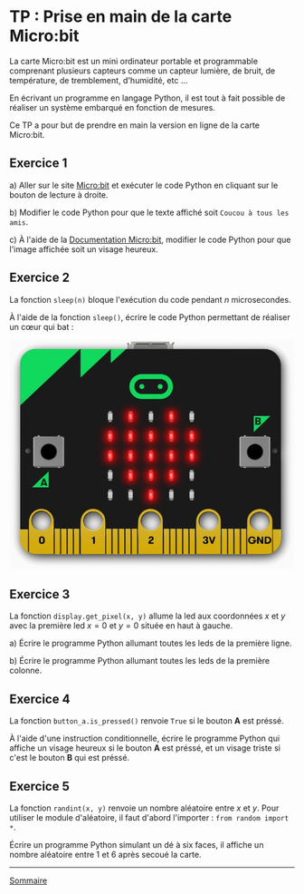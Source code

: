 # TP : Prise en main de la carte Micro:bit

La carte Micro:bit est un mini ordinateur portable et programmable comprenant plusieurs capteurs comme un capteur lumière, de bruit, de température, de tremblement, d'humidité, etc ...

En écrivant un programme en langage Python, il est tout à fait possible de réaliser un système embarqué en fonction de mesures.

Ce TP a pour but de prendre en main la version en ligne de la carte Micro:bit.

## Exercice 1 

a) Aller sur le site [Micro:bit](https://python.microbit.org/v/3/reference) et exécuter le code Python en cliquant sur le bouton de lecture à droite.

b) Modifier le code Python pour que le texte affiché soit `Coucou à tous les amis`.

c) À l'aide de la [Documentation Micro:bit](https://microbit-micropython.readthedocs.io/fr/latest/tutorials/introduction.html), modifier le code Python pour que l'image affichée soit un visage heureux. 

## Exercice 2

La fonction `sleep(n)` bloque l'exécution du code pendant $n$ microsecondes.

À l'aide de la fonction `sleep()`, écrire le code Python permettant de réaliser un cœur qui bat :

![image](./img/beating_heart.gif)

## Exercice 3

La fonction `display.get_pixel(x, y)` allume la led aux coordonnées $x$ et $y$ avec la première led $x=0$ et $y=0$ située en haut à gauche.

a) Écrire le programme Python allumant toutes les leds de la première ligne.

b) Écrire le programme Python allumant toutes les leds de la première colonne.

## Exercice 4

La fonction `button_a.is_pressed()` renvoie `True` si le bouton **A** est préssé.

À l'aide d'une instruction conditionnelle, écrire le programme Python qui affiche un visage heureux si le bouton **A** est préssé, et un visage triste si c'est le bouton **B** qui est préssé.

## Exercice 5

La fonction `randint(x, y)` renvoie un nombre aléatoire entre $x$ et $y$. Pour utiliser le module d'aléatoire, il faut d'abord l'importer : `from random import *`.

Écrire un programme Python simulant un dé à six faces, il affiche un nombre aléatoire entre $1$ et $6$ après secoué la carte.

_________________

[Sommaire](./../README.md)
